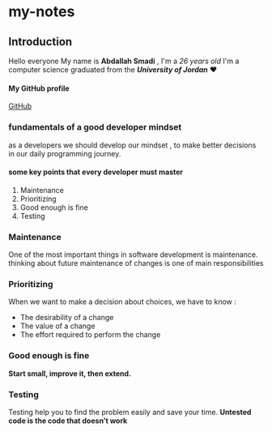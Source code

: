 # my-notes
## Introduction ## 
Hello everyone My name is **Abdallah Smadi** , I'm a *26 years old*
I'm a computer science graduated from the ***University of Jordan*** ❤

#### My GitHub profile ####
[GitHub](https://github.com/Abdsmadi4)

### fundamentals of a good developer mindset ###

as a developers we should develop our mindset , to  make better decisions in our daily programming journey.  

#### some key points that every developer must master ####
1. Maintenance
2. Prioritizing
3. Good enough is fine
4. Testing
 
 ### Maintenance ###
One of the most important things in software development is maintenance.
thinking about future maintenance of changes is one of  main responsibilities

### Prioritizing ###
When we want to make a decision about choices, we have to know :
- The desirability of a change
- The value of a change 
- The effort required to perform the change

### Good enough is fine ###
**Start small, improve it, then extend.**

### Testing ###
Testing help you to find the problem easily and save your time.
**Untested code is the code that doesn’t work**